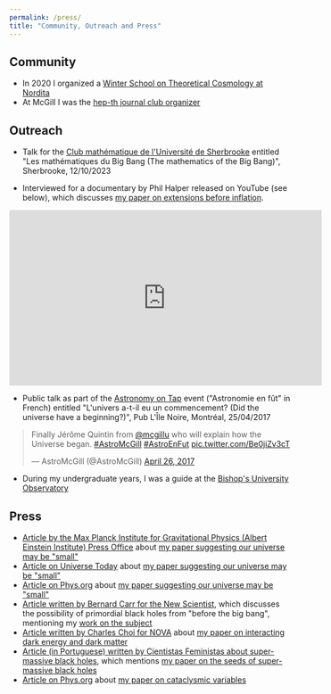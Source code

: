 ```yaml
---
permalink: /press/
title: "Community, Outreach and Press"
---
```


## Community

- In 2020 I organized a [Winter School on Theoretical Cosmology at Nordita](https://www.nordita.org/events/list/index.php?eventlist_select=s&eventlist_displayinfo=m&eventlist_period=f)
- At McGill I was the [hep-th journal club organizer](http://www.physics.mcgill.ca/~jquintin/HEPTHwebsite.html)

## Outreach

- Talk for the [Club mathématique de l'Université de Sherbrooke](https://www.usherbrooke.ca/mathematiques/les-mathematiques/club-mathematique) entitled "Les mathématiques du Big Bang (The mathematics of the Big Bang)", Sherbrooke, 12/10/2023

- Interviewed for a documentary by Phil Halper released on YouTube (see below), which discusses [my paper on extensions before inflation](https://arxiv.org/abs/2305.01676).

<iframe width="560" height="315" src="https://www.youtube.com/embed/Ol7IWdtCS2Q" frameborder="0" allow="accelerometer; autoplay; clipboard-write; encrypted-media; gyroscope; picture-in-picture" allowfullscreen></iframe>

- Public talk as part of the [Astronomy on Tap](https://msi.mcgill.ca/index.php?page=astro-on-tap) event ("Astronomie en fût" in French) entitled "L'univers a-t-il eu un commencement? (Did the universe have a beginning?)", Pub L'Île Noire, Montréal, 25/04/2017

<blockquote class="twitter-tweet"><p lang="en" dir="ltr">Finally Jérôme Quintin from <a href="https://twitter.com/mcgillu?ref_src=twsrc%5Etfw">@mcgillu</a> who will explain how the Universe began. <a href="https://twitter.com/hashtag/AstroMcGill?src=hash&amp;ref_src=twsrc%5Etfw">#AstroMcGill</a> <a href="https://twitter.com/hashtag/AstroEnFut?src=hash&amp;ref_src=twsrc%5Etfw">#AstroEnFut</a> <a href="https://t.co/Be0jiZv3cT">pic.twitter.com/Be0jiZv3cT</a></p>&mdash; AstroMcGill (@AstroMcGill) <a href="https://twitter.com/AstroMcGill/status/857063726645751809?ref_src=twsrc%5Etfw">April 26, 2017</a></blockquote> <script async src="https://platform.twitter.com/widgets.js" charset="utf-8"></script>

- During my undergraduate years, I was a guide at the [Bishop's University Observatory](https://physics.ubishops.ca/observatory/index.php)

## Press

- [Article by the Max Planck Institute for Gravitational Physics (Albert Einstein Institute) Press Office](https://www.aei.mpg.de/1077266/how-large-is-our-universe?c=26149) about [my paper suggesting our universe may be "small"](https://arxiv.org/abs/2309.03272)
- [Article on Universe Today](https://www.universetoday.com/163112/the-case-for-a-small-universe/#more-163112) about [my paper suggesting our universe may be "small"](https://arxiv.org/abs/2309.03272)
- [Article on Phys.org](https://phys.org/news/2023-09-case-small-universe.html) about [my paper suggesting our universe may be "small"](https://arxiv.org/abs/2309.03272)
- [Article written by Bernard Carr for the New Scientist](https://www.newscientist.com/article/mg25734320-300-the-hunt-for-black-holes-older-than-the-universe-itself/), which discusses the possibility of primordial black holes from "before the big bang", mentioning my [work on the subject](https://arxiv.org/abs/1609.02556)
- [Article written by Charles Choi for NOVA](https://www.pbs.org/wgbh/nova/article/interacting-dark-energy/) about [my paper on interacting dark energy and dark matter](https://arxiv.org/abs/1412.2777)
- [Article (in Portuguese) written by Cientistas Feministas about super-massive black holes](https://cientistasfeministas.wordpress.com/2016/09/01/semeando-buracos-negros-supermassivos-a-k-a-os-boladoes/), which mentions [my paper on the seeds of super-massive black holes](https://arxiv.org/abs/1503.02317)
- [Article on Phys.org](https://phys.org/news/2016-06-evolution-cataclysmic-variables-binaries-accreting.html) about [my paper on cataclysmic variables](https://arxiv.org/abs/1610.03051)
